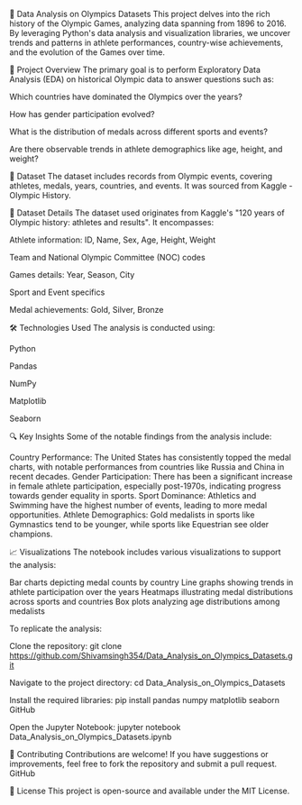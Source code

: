 🏅 Data Analysis on Olympics Datasets
This project delves into the rich history of the Olympic Games, analyzing data spanning from 1896 to 2016. By leveraging Python's data analysis and visualization libraries, we uncover trends and patterns in athlete performances, country-wise achievements, and the evolution of the Games over time.

📌 Project Overview
The primary goal is to perform Exploratory Data Analysis (EDA) on historical Olympic data to answer questions such as:

Which countries have dominated the Olympics over the years?

How has gender participation evolved?

What is the distribution of medals across different sports and events?

Are there observable trends in athlete demographics like age, height, and weight?

📁 Dataset
The dataset includes records from Olympic events, covering athletes, medals, years, countries, and events. It was sourced from Kaggle - Olympic History.

📂 Dataset Details
The dataset used originates from Kaggle's "120 years of Olympic history: athletes and results". It encompasses:

Athlete information: ID, Name, Sex, Age, Height, Weight

Team and National Olympic Committee (NOC) codes

Games details: Year, Season, City

Sport and Event specifics

Medal achievements: Gold, Silver, Bronze

🛠️ Technologies Used
The analysis is conducted using:

Python

Pandas

NumPy

Matplotlib

Seaborn

🔍 Key Insights
Some of the notable findings from the analysis include:

Country Performance: The United States has consistently topped the medal charts, with notable performances from countries like Russia and China in recent decades.
Gender Participation: There has been a significant increase in female athlete participation, especially post-1970s, indicating progress towards gender equality in sports.
Sport Dominance: Athletics and Swimming have the highest number of events, leading to more medal opportunities.
Athlete Demographics: Gold medalists in sports like Gymnastics tend to be younger, while sports like Equestrian see older champions.

📈 Visualizations
The notebook includes various visualizations to support the analysis:

Bar charts depicting medal counts by country
Line graphs showing trends in athlete participation over the years
Heatmaps illustrating medal distributions across sports and countries
Box plots analyzing age distributions among medalists

To replicate the analysis:

Clone the repository:
git clone https://github.com/Shivamsingh354/Data_Analysis_on_Olympics_Datasets.git

Navigate to the project directory:
cd Data_Analysis_on_Olympics_Datasets

Install the required libraries:
pip install pandas numpy matplotlib seaborn
GitHub

Open the Jupyter Notebook:
jupyter notebook Data_Analysis_on_Olympics_Datasets.ipynb

🤝 Contributing
Contributions are welcome! If you have suggestions or improvements, feel free to fork the repository and submit a pull request.
GitHub

📄 License
This project is open-source and available under the MIT License.
